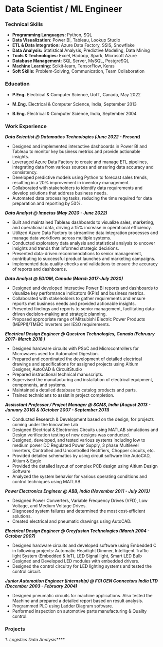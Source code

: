 # Data Scientist / ML Engineer


### Technical Skills


* **Programming Languages:** Python, SQL
* **Data Visualization:** Power BI, Tableau, Lookup Studio
* **ETL & Data Integration:** Azure Data Factory, SSIS, Snowflake 
* **Data Analysis:** Statistical Analysis, Predictive Modeling, Data Mining
* **Tools & Technologies:** Excel, Hadoop, Spark, Microsoft Azure
* **Database Management:** SQL Server, MySQL, PostgreSQL
* **Machine Learning:** Scikit-learn, TensorFlow, Keras
* **Soft Skills:** Problem-Solving, Communication, Team Collaboration
  


### Education

* **P.Eng.** Electrical & Computer Science, UofT, Canada,  May 2022

* **M.Eng.** Electrical & Computer Science, India,  September 2013

* **B.Eng.** Electrical & Computer Science, India,  September 2004


### Work Experience

**_Data Scientist @ Datamatics Technologies (June 2022 - Present)_**

* Designed and implemented interactive dashboards in Power BI and Tableau to monitor key business metrics and provide actionable insights.
* Leveraged Azure Data Factory to create and manage ETL pipelines, integrating data from various sources and ensuring data accuracy and consistency.
* Developed predictive models using Python to forecast sales trends, resulting in a 20% improvement in inventory management.
* Collaborated with stakeholders to identify data requirements and develop solutions that address business needs.
* Automated data processing tasks, reducing the time required for data preparation and reporting by 50%.

**_Data Analyst @ Impetus (May 2020 - June 2022)_**

* Built and maintained Tableau dashboards to visualize sales, marketing, and operational data, driving a 15% increase in operational efficiency.
* Utilized Azure Data Factory to streamline data integration processes and manage data workflows across multiple systems.
* Conducted exploratory data analysis and statistical analysis to uncover insights and trends that informed strategic decisions.
* Presented data-driven recommendations to senior management, contributing to successful product launches and marketing campaigns.
* Implemented data quality checks and validations to ensure the accuracy of reports and dashboards.

**_Data Analyst @ EDIOM, Canada (March 2017-July 2020)_**

* Designed and developed interactive Power BI reports and dashboards to visualize key performance indicators (KPIs) and business metrics.
* Collaborated with stakeholders to gather requirements and ensure reports met business needs and provided actionable insights.
* Presented findings and reports to senior management, facilitating data-driven decision-making and strategic planning.
* Proposed appropriate range of Mitsubishi Electric Power Products (MEPPI)/TMEIC Inverters per IESO requirements.

**_Electrical Design Engineer @ Questron Technologies, Canada (February 2017- March 2018 )_**

* Designed hardware circuits with PSoC and Microcontrollers for Microwaves used for Automated Digestion.
* Prepared and coordinated the development of detailed electrical drawings and specifications for assigned projects using Altium Designer, AutoCAD & CircuitStudio
* Prepared instructional technical manuscripts.
* Supervised the manufacturing and installation of electrical equipment, components, and systems.
* Maintained a detailed database to catalog products and parts. 
* Trained technicians to assist in project completion.

**_Assisstant Professor / Project Manager @ SCMS, India (August 2013 - January 2016) & (October 2007 - September 2011)_**
						               
* Conducted Research & Development based on the design, for projects coming under the Innovative Lab
* Designed Electrical & Electronics Circuits using MATLAB simulations and Design verification testing of new designs was conducted.
* Designed, developed, and tested various systems including low to medium power DC Regulated Power Supply, 3 phase Multilevel Inverters, Controlled and Uncontrolled Rectifiers, Chopper circuits, etc.
* Provided  detailed schematics by using circuit software like AutoCAD, Altium & Eagle
* Provided the detailed layout of complex PCB design using Altium Design Software
* Analyzed the system behavior for various operating conditions and control techniques using MATLAB.

**_Power Electronics Engineer @ ABB, India (November 2011 - July 2013)_**

* Designed Power Converters, Variable Frequency Drives (VFD), Low Voltage, and Medium Voltage Drives.
* Diagnosed system failures and determined the most cost-efficient solutions.
* Created electrical and pneumatic drawings using AutoCAD.

**_Electrical Design Engineer @ Greyfusion Technologies (March 2004 - October 2007)_**

* Designed hardware circuits and developed software using Embedded C in following projects: Automatic Headlight Dimmer, Intelligent Traffic light System (Embedded & IoT), LED Signal light, Smart LED Bulb
* Designed and Developed LED modules with embedded drivers. 
* Designed the control circuitry for LED lighting systems and tested the control circuit.

**_Junior Automation Engineer (Internship) @ FCI OEN Connectors India LTD (December 2003 - February 2004)_**

* Designed pneumatic circuits for machine applications. Also tested the Machine and prepared a detailed report based on result analysis.
* Programmed PLC using Ladder Diagram software.
* Performed inspection on automotive parts manufacturing & Quality control.


### Projects

_1. Logistics Data Analysis_****



